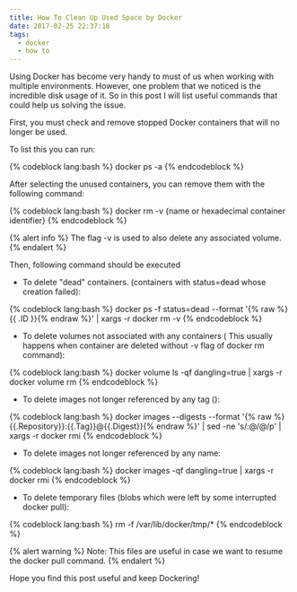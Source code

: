 ```yaml
---
title: How To Clean Up Used Space by Docker
date: 2017-02-25 22:37:18
tags:
  - docker
  - how to
---
```


Using Docker has become very handy to must of us when working with multiple environments. However, one problem that we noticed is the incredible disk usage of it. So in this post I will list useful commands that could help us solving the issue.
<!-- more -->
   
First, you must check and remove stopped Docker containers that will no longer be used. 

To list this you can run:

{% codeblock lang:bash %}
   docker ps -a
{% endcodeblock %}

After selecting the unused containers, you can remove them with the following command:

{% codeblock lang:bash %}
   docker rm -v {name or hexadecimal container identifier}
{% endcodeblock %}

{% alert info %}
  The flag -v is used to also delete any associated volume.
{% endalert %}

Then, following command should be executed

* To delete "dead" containers. (containers with status=dead whose creation failed):

{% codeblock lang:bash %}
   docker ps -f status=dead --format '{% raw %}{{ .ID }}{% endraw %}' | xargs -r docker rm -v
{% endcodeblock %}

* To delete volumes not associated with any containers ( This usually happens when container are deleted without -v flag of docker rm command):

{% codeblock lang:bash %}
docker volume ls -qf dangling=true | xargs -r docker volume rm
{% endcodeblock %}

* To delete images not longer referenced by any tag (<none>):

{% codeblock lang:bash %}
docker images --digests --format '{% raw %}{{.Repository}}:{{.Tag}}@{{.Digest}}{% endraw %}' | sed -ne 's/:<none>@/@/p' | xargs -r docker rmi
{% endcodeblock %}

* To delete images not longer referenced by any name:

{% codeblock lang:bash %}
docker images -qf dangling=true | xargs -r docker rmi
{% endcodeblock %}

* To delete temporary files (blobs which were left by some interrupted docker pull):

{% codeblock lang:bash %}
rm -f /var/lib/docker/tmp/*
{% endcodeblock %}

{% alert warning %}
Note: This files are useful in case we want to resume the docker pull command.
{% endalert %}

Hope you find this post useful and keep Dockering! 
